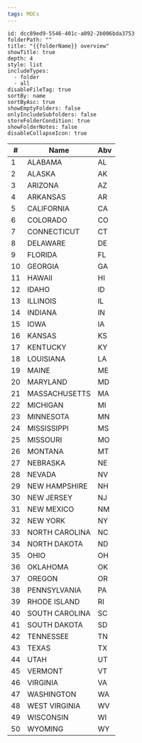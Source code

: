 ```yaml
---
tags: MOCs
---
```

```folder-overview
id: dcc89ed9-5546-401c-a092-2b006bda3753
folderPath: ""
title: "{{folderName}} overview"
showTitle: true
depth: 4
style: list
includeTypes:
  - folder
  - all
disableFileTag: true
sortBy: name
sortByAsc: true
showEmptyFolders: false
onlyIncludeSubfolders: false
storeFolderCondition: true
showFolderNotes: false
disableCollapseIcon: true
```



|  # | Name            | Abv |
| -- | --------------- | --- |
|  1 | ALABAMA         | AL  |
|  2 | ALASKA          | AK  |
|  3 | ARIZONA         | AZ  |
|  4 | ARKANSAS        | AR  |
|  5 | CALIFORNIA      | CA  |
|  6 | COLORADO        | CO  |
|  7 | CONNECTICUT     | CT  |
|  8 | DELAWARE        | DE  |
|  9 | FLORIDA         | FL  |
| 10 | GEORGIA         | GA  |
| 11 | HAWAII          | HI  |
| 12 | IDAHO           | ID  |
| 13 | ILLINOIS        | IL  |
| 14 | INDIANA         | IN  |
| 15 | IOWA            | IA  |
| 16 | KANSAS          | KS  |
| 17 | KENTUCKY        | KY  |
| 18 | LOUISIANA       | LA  |
| 19 | MAINE           | ME  |
| 20 | MARYLAND        | MD  |
| 21 | MASSACHUSETTS   | MA  |
| 22 | MICHIGAN        | MI  |
| 23 | MINNESOTA       | MN  |
| 24 | MISSISSIPPI     | MS  |
| 25 | MISSOURI        | MO  |
| 26 | MONTANA         | MT  |
| 27 | NEBRASKA        | NE  |
| 28 | NEVADA          | NV  |
| 29 | NEW HAMPSHIRE   | NH  |
| 30 | NEW JERSEY      | NJ  |
| 31 | NEW MEXICO      | NM  |
| 32 | NEW YORK        | NY  |
| 33 | NORTH CAROLINA  | NC  |
| 34 | NORTH DAKOTA    | ND  |
| 35 | OHIO            | OH  |
| 36 | OKLAHOMA        | OK  |
| 37 | OREGON          | OR  |
| 38 | PENNSYLVANIA    | PA  |
| 39 | RHODE ISLAND    | RI  |
| 40 | SOUTH CAROLINA  | SC  |
| 41 | SOUTH DAKOTA    | SD  |
| 42 | TENNESSEE       | TN  |
| 43 | TEXAS           | TX  |
| 44 | UTAH            | UT  |
| 45 | VERMONT         | VT  |
| 46 | VIRGINIA        | VA  |
| 47 | WASHINGTON      | WA  |
| 48 | WEST VIRGINIA   | WV  |
| 49 | WISCONSIN       | WI  |
| 50 | WYOMING         | WY  |